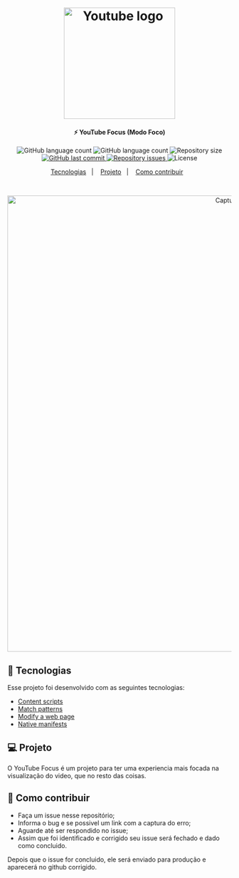 <h1 align="center">
    <img alt="Youtube logo" src="https://i.imgur.com/10jvvOd.png" width="250px" />
</h1>

<h4 align="center">
  ⚡ YouTube Focus (Modo Foco)
</h4>
<p align="center">
  <img alt="GitHub language count" src="https://img.shields.io/amo/users/youtube-focus?color=red">
    
  <img alt="GitHub language count" src="https://img.shields.io/amo/dw/youtube-focus?color=red">

  <img alt="Repository size" src="https://img.shields.io/github/repo-size/johnendz/Firefox-Extension-YouTube-Focus?color=red">
  
  <a href="https://github.com/johnendz/Firefox-Extension-YouTube-Focus/commits/master">
    <img alt="GitHub last commit" src="https://img.shields.io/github/last-commit/johnendz/Firefox-Extension-YouTube-Focus?color=red">
  </a>

  <a href="https://github.com/johnendz/Firefox-Extension-YouTube-Focus/issues">
    <img alt="Repository issues" src="https://img.shields.io/github/issues/johnendz/Firefox-Extension-YouTube-Focus?color=red">
  </a>

  <img alt="License" src="https://img.shields.io/badge/license-MIT-red">
</p>

<p align="center">
  <a href="#rocket-tecnologias">Tecnologias</a>&nbsp;&nbsp;&nbsp;|&nbsp;&nbsp;&nbsp;
  <a href="#-projeto">Projeto</a>&nbsp;&nbsp;&nbsp;|&nbsp;&nbsp;&nbsp;
  <a href="#-como-contribuir">Como contribuir</a>&nbsp;&nbsp;&nbsp;
</p>

<br>

<p align="center">
  <img alt="Captura de Tela" width="1024" src="https://addons.cdn.mozilla.net/user-media/previews/full/232/232284.png?modified=1581535316">
</p>

## :rocket: Tecnologias

Esse projeto foi desenvolvido com as seguintes tecnologias:

- [Content scripts](https://developer.mozilla.org/en-US/docs/Mozilla/Add-ons/WebExtensions/Content_scripts)
- [Match patterns](https://developer.mozilla.org/en-US/docs/Mozilla/Add-ons/WebExtensions/Match_patterns)
- [Modify a web page](https://developer.mozilla.org/en-US/docs/Mozilla/Add-ons/WebExtensions/Modify_a_web_page)
- [Native manifests](https://developer.mozilla.org/en-US/docs/Mozilla/Add-ons/WebExtensions/Native_manifests)

## 💻 Projeto

O YouTube Focus é um projeto para ter uma experiencia mais focada na visualização do video, que no resto das coisas.

## 🤔 Como contribuir

- Faça um issue nesse repositório;
- Informa o bug e se possivel um link com a captura do erro;
- Aguarde até ser respondido no issue;
- Assim que foi identificado e corrigido seu issue será fechado e dado como concluido.

Depois que o issue for concluido, ele será enviado para produção e aparecerá no github corrigido.
